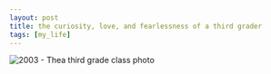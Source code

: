 ```yaml
---
layout: post
title: the curiosity, love, and fearlessness of a third grader
tags: [my_life]
---
```

![2003 - Thea third grade class photo](../../../../images/thirdgrade.png)
